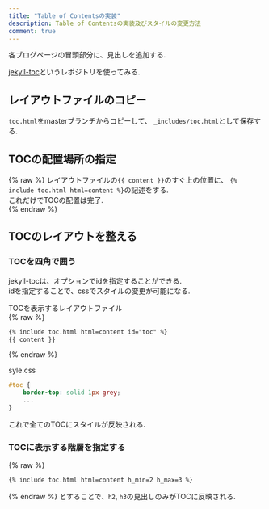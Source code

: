 ```yaml
---
title: "Table of Contentsの実装"
description: Table of Contentsの実装及びスタイルの変更方法
comment: true
---
```


各ブログページの冒頭部分に、見出しを追加する.  

[jekyll-toc](https://github.com/allejo/jekyll-toc)というレポジトリを使ってみる.  

## レイアウトファイルのコピー
`toc.html`をmasterブランチからコピーして、
`_includes/toc.html`として保存する.  

## TOCの配置場所の指定
{% raw %}
レイアウトファイルの``{{ content }}``のすぐ上の位置に、
`{% include toc.html html=content %}`の記述をする.  
これだけでTOCの配置は完了.  
{% endraw %}

## TOCのレイアウトを整える
### TOCを四角で囲う
jekyll-tocは、オプションでidを指定することができる.  
idを指定することで、cssでスタイルの変更が可能になる.  

TOCを表示するレイアウトファイル  
{% raw %}
```html
{% include toc.html html=content id="toc" %}
{{ content }}
```
{% endraw %}

syle.css
```css
#toc {
	border-top: solid 1px grey;
	...	
}
```

これで全てのTOCにスタイルが反映される.  

### TOCに表示する階層を指定する
{% raw %}
```html
{% include toc.html html=content h_min=2 h_max=3 %}
```
{% endraw %}
とすることで、`h2`, `h3`の見出しのみがTOCに反映される.  





